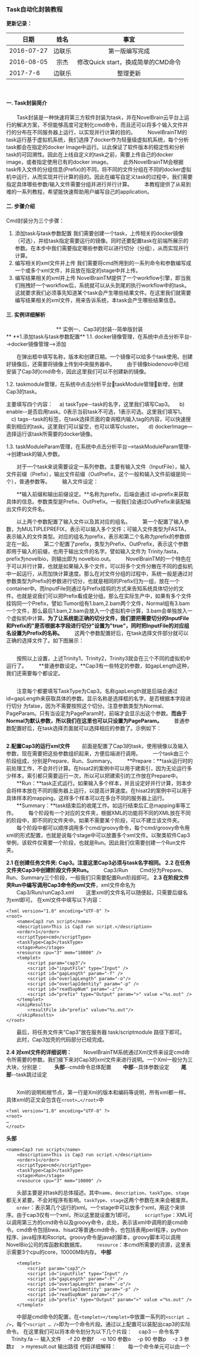 ###  **Task自动化封装教程**
**更新记录：**

| 日期        | 姓名   |  事宜  |
| --------   |:-----:  | :----:  |
| 2016-07-27    | 边联乐| 第一版编写完成    |
| 2016-08-05    | 宗杰| 修改Quick start，换成简单的CMD命令    |
|2017-7-6     |   边联乐  |    整理更新  |

&nbsp;
####  **一. Task封装简介**	
　　Task封装是一种快速将第三方软件封装为task，并在NovelBrain云平台上运行的解决方案，不但能够高度可定制化cmd命令，而且还可以将多个输入文件并行的分布在不同服务器上运行，以实现并行计算的目的。
　　NovelBrainTM的task运行基于虚拟机系统，我们选择了docker作为轻量级虚拟机系统，每个分析task都会在指定的docker Image中运行。以此保证了软件版本的稳定性和分析task的可回溯性。因此在上线自定义的task之前，需要上传自己的docker image，或者指定使用已有的docker image。
　　此外NovelBrainTM会根据task传入文件的分组信息(Prefix)的不同，将不同的文件分组在不同的docker虚拟机中运行，从而实现并行计算的目的。因此在编写自定义task的过程中，我们需要指定具体哪些参数/输入文件需要分组并进行并行计算。
　　本教程提供了从易到难的一系列教程，希望能快速帮助用户编写自己的application。

####  **二. 步骤介绍**	
Cmd封装分为三个步骤：
1. 添加task与task参数配置
我们需要创建一个task，上传相关的docker镜像（可选），并给task指定需要运行的镜像。同时还要配置task在前端所展示的参数。在本步中我们需要指定哪些参数可以进行切分（分组），从而实现并行计算。
2. 编写相关的xml文件并上传
我们需要将cmd所用到的一系列命令和参数编写成一个或多个xml文件，并且放在指定的stage中并上传。
3. 编写结果相关的xml并上传
NovelBrainTM提供了一个workflow引擎，即当我们拖拽好一个workflow后，系统就可以从头到尾的执行workflow中的task。这就要求我们必须事先知道某个task会产生哪些结果文件。在这里我们就需要编写结果相关的xml文件，用来告诉系统，本task会产生哪些结果信息。

####  **三. 实例详细解析**	

<div style="text-align:center"> ** 实例一、Cap3的封装--简单版封装</div>**
**1.添加task与task参数配置**
1.1. docker镜像管理，在系统中点击分析平台-->docker镜像管理-->添加
<div style="text-align:center"><img data-src="1.png" width="500px" ></img>
</div>

　　在弹出框中填写名称，版本和创建日期。一个镜像可以给多个task使用。创建好镜像后，还需要将镜像上传到中央服务器中。
　　由于镜像biodenovo中已经安装了Cap3的cmd命令，因此这里我们可以不创建新的镜像。  

1.2. taskmodule管理，在系统中点击分析平台taskModule管理新增，创建Cap3的task。
<div style="text-align:center"><img data-src="2.png" width="500px" ></img>
</div>
主要填写四个内容：
　a) taskType--task的名字，这里我们填写Cap3。
　b) enable--是否启用task。0表示当前task不可选，1表示可选。这里我们填写1。
　c) tags--task的标签，在task选择页面的查询框内输入tag的内容，可以快速搜索到相应的task。这里我们可以留空，也可以填写cluster。
　d) dockerImage—选择运行该task所需要的docker镜像。


1.3.	taskModuleParam管理，在系统中点击分析平台-->taskModuleParam管理-->创建task的输入参数。
<div style="text-align:center"><img data-src="3.png" width="600px" ></img>
</div>
　　对于一个task来说需要设定一系列参数。主要有输入文件（InputFile），输入文件前缀（Prefix），输出文件前缀（OutPrefix，这个一般和输入文件前缀是同一个），普通参数等。
　　输入文件设定：
<div style="text-align:center"><img data-src="4.png" width="600px" ></img>
</div>

　　**输入前缀和输出前缀设定。**名称为prefix，后端会通过 id=prefix来获取具体的信息。参数类型是Prefix、OutPrefix。一般我们会通过OutPrefix来装配输出文件的文件名。

　　以上两个参数配置了输入文件以及其对应的组名。
　　第一个配置了输入参数，为MULTIPLEPREFIX，表示可以输入多个文件；可输入文件类型为FASTA，表示输入的文件类型。对应的组名为prefix，表示和第二个名称为prefix的参数绑定在一起。
　　第二个配置了prefix，类型为Prefix、OutPrefix，表示这个参数即用于输入的前缀，也用于输出文件的名字。譬如输入文件为 Trinity.fasta，prefix为novelbio，则输出即为 novelbio.out。
　　NovelBrainTM的一个特色在于可以并行计算，也就是如果输入多个文件，可以将多个文件分散在不同的虚拟机中一起运行，从而加快计算速度。那么在对文件分组的过程中，系统一般是通过对参数类型为Prefix的参数进行切分，也就是相同的Prefix归为一组，放在一个container中。而InputFile则通过与Prefix挂钩的方式来告知系统具体切分的文件。也就是说我们可以把Prefix看成是分组。那么在实际生产中，如果有多个文件挂钩同一个Prefix，譬如:Tumor组有1.bam,2.bam两个文件，Normal组有3.bam一个文件，那么最后1.bam,2.bam会放入一个虚拟机中计算，3.bam会单独放入一个虚拟机中计算。**为了让系统能正确的切分文件，我们要把需要切分的InputFile和Prefix的"是否根据本字段进行切分"设置为"true"，同时把InputFile的对应组名设置为Prefix的名称。**
　　这两个参数配置好后，在task选择文件部分就可以正确的选择文件了。如下图展示：

<div style="text-align:center"><img data-src="5.png" width="600px" ></img>
</div>

　　按照以上设置，上述Trinity1，Trinity2，Trinity3就会在三个不同的虚拟机中运行了。
　　**普通参数设定。**Cap3有一些特定的参数，如gapLength这种，我们还需要每个都设定。

<div style="text-align:center"><img data-src="6.png" width="600px" ></img>
</div>

　　注意每个都要填写TaskType为Cap3。名称gapLength就是后端会通过id=gapLength来获取具体的参数。显示名称是选择框的名字。是否根据本字段进行切分 为false，因为不需要按照这个切分。注意参数类型为Normal、PageParam。只有当设定为PageParam时，前端才会显示出这个参数。**而由于Normal为默认参数，所以我们在这里也可以只设置为PageParam。**
　　普通参数配置好后，在task选择页面就可以选择相应的参数了。示例如下：
<div style="text-align:center"><img data-src="7.png" width="300px" ></img>
</div>

**2.配置Cap3的运行xml文件**
　　前面是配置了Cap3的task，使用镜像以及输入参数，现在需要把这些参数组织起来，方便后端进行调用。
　　一个task由三个阶段组成，分别是Prepare、Run、Summary。
　　**Prepare：**task运行时的前处理工作，不会并行计算。在hisat2的案例中可以用于建索引，因为无论运行多少样本，索引都只需要运行一次，所以可以把建索引的工作放在Prepare中。
　　**Run：**task正式运行。如果输入多个样本，并且设定好并行计算，则本步会将样本放在不同的服务器上运行，以提高计算速度。在hisat2的案例中可以用于具体样本的mapping，这样多个样本可以在多台不同的服务器上运行。
　　**Summary：**task结束后的收尾工作。如运行结束后汇总mapping率等工作。
　　每个阶段有一个对应的文件夹，根据XML的功能将不同的XML放在不同的阶段中，即不同的文件夹中。如果不需要某个阶段，可以不建立该文件夹。
　　每个阶段中都可以顺序调用多个cmd/groovy命令，每个cmd/groovy命令用xml的形式配置，也就是说每个stage中可以放置多个xml文件。以聚类软件Cap3举例，该软件仅需要一个阶段，也就是Run。因此我们仅需要创建一个Run文件夹。

**2.1 在创建任务文件夹: Cap3。注意这里Cap3必须与task名字相同。**
**2.2 在任务文件夹Cap3中创建阶段文件夹Run。**
　　Cap3/Run
　　Cmd分为Prepare、Run、Summary三个阶段，一般我们只需要配置Run阶段即可。
**2.3 在阶段文件夹Run中编写调用Cap3命令的xml文件**，xml文件命名为
　　Cap3/Run/runCap3.xml
　　这里xml的文件名可以随便起，只需要后缀名为xml即可。
在xml文件中填写以下内容：
```
<?xml version="1.0" encoding="UTF-8" ?> 
<root> 
	<name>Cap3 run script</name> 
	<description>This is Cap3 run script.</description> 
	<order>1</order> 
	<scriptType>cmd</scriptType> 
	<taskType>Cap3</taskType> 
	<stage>Run</stage> 
	<resource cpu="3" mem="10000" /> 
	<templet> 
		<script param="cap3"/> 
		<script id="inputFile" type="Input" />
		<script id="gapLength" param="-f" />
		<script id="overlapLength" param="-o"/> 
		<script id="overlapIdentity" param="-p" /> 
		<script id="readSupNum" param="-z"/> 
		<script id="prefix" type="Output" param=">" value ="%s.out" />
	</templet> 
	<skipResults> 
		<resultFile id="prefix" value="%s.out"/> 
	</skipResults> 
</root>
```
　　最后，将任务文件夹“Cap3”放在服务器 task/scriptmodule 路径下即可。
　　此时，Cap3加壳的代码部分已经完成。

**2.4 对xml文件的详细说明：**
　　NovelBrainTM系统通过Xml文件来设定cmd命令所需要的参数。我们接下来对Cap3的xml文件来进行说明。一个Xml一般分为三大块，分别是：
　　**头部**--cmd命令总体配置
　　**中部**--具体参数设定
　　**尾部**--task跳过设定
<div style="text-align:center"><img data-src="8.png" width="600px" ></img>
</div>

　　Xml的说明和根节点，第一行是Xml的版本和编码等说明，所有xml都一样。具体xml的正文会包含在`<root>…</root>`中
```
<?xml version="1.0" encoding="UTF-8" ?> 
<root>
…
</root>
```
**头部**
```
<name>Cap3 run script</name> 
	<description>This is Cap3 run script.</description> 
	<order>1</order> 
	<scriptType>cmd</scriptType> 
	<taskType>Cap3</taskType> 
	<stage>Run</stage> 
	<resource cpu="3" mem="10000" /> 
```
　　头部主要是对task的总体描述。其中`name`、`description`、`taskType`、`stage`都无关紧要。不会对程序有影响。`taskType`、`stage`这两个参数在未来会被废弃。
　　`order`：表示第几个运行的xml。一个stage中可以放多个xml，用这个来排序。由于cap3仅有一个xml，所以这里就设置为1即可。
　　`scriptType`：XML可以调用第三方的cmd命令以及groovy命令，此处，表示该xml中调用的是cmd命令。cmd命令包括bwa、hisat2等普通cmd命令，也包括表用perl程序，python程序、java程序和Rscript。groovy命令是java的脚本，groovy脚本可以调用NovelBio公司的库函数和数据库。
　　`resource`：本cmd所需要的资源，这里表示需要3个cpu的core，10000MB内存。
**中部**
```
	<templet> 
		<script param="cap3"/> 
		<script id="inputFile" type="Input" />
		<script id="gapLength" param="-f" />
		<script id="overlapLength" param="-o"/> 
		<script id="overlapIdentity" param="-p" /> 
		<script id="readSupNum" param="-z"/> 
		<script id="prefix" type="Output" param=">" value ="%s.out" />
	</templet> 
```
　　中部是cmd命令的配置，在`<templet></templet>`中放置一系列的`<script … />`，每个`<script … />`即为一个命令片段。通过以上配置可以装配出cap3的实际命令。
在这里我们可以将本命令划分为以下几个片段：
　cap3 -- 命令名字
　Trinity.fa -- 输入文件
　-f 20 参数f
　-o 100 参数o
　-p 90 参数p
　-z 3 参数z
　> myresult.out 输出路径
代码详细解释：
　　每一个命令单元可以由一个<script />单元组成。如：
`<script param="cap3"/>`
　　输入的第一个参数cap3，如调用的软件名称。
`<script id="inputFile" type="Input" />`
　<span style="color:red"> 　type="Input" 这个参数是一个输入文件类型</span>
　　id="inputFile" 参数的具体值来自于前端的inputFile输入项
`<script id="gapLength" param="-f" />`
　　param="-f" 该参数的 key，即调用软件的参数
　　id="gapLength" 该参数具体的值来自于前端的gapLength输入项
`<script id="prefix" type="Output" param=">" value ="%s.out" />`
<span style="color:red"> 　type="Output" 这个参数是一个输出文件 </span>
　　param=">" 这是通过标准输出流输出的参数
　　id="prefix" 前端的prefix输入项的值，会用在这里作为输出文件的文件名一部分
		value ="%s.out" 会用prefxi替换 %s 作为输出结果。
		譬如前端设定prefix= myresult，则该段参数单元为 "> myresult.out"
　　<span style="color:red">以上代码片段会顺序组合，最后拼装成一个完整的命令。 </span>
　　如上述这段代码，拼装成的cap3的命令为：cap3 Trinity.fa -f 20 -o 100 -p 90 -z 3 > myresult.out。
**尾部**
```	
<skipResults> 
		<resultFile id="prefix" value="%s.out"/> 
	</skipResults>
```
　　单元skipResults表示如果在结果文件夹中发现已经存在了相关文件，则本cmd命令就不会执行，用来防止多次执行一个耗时很长的且已经成功运行的命令。`<skipResults>…</skipResults>`则中间可以存在多个`<resultFile …/>`片段，每个片段代表一个输出文件。只有当所有输出文件都存在时，才会跳过该cmd。
　 `<resultFile id="prefix" value="%s.out"/>`
　　id="prefix" 前端的prefix会用在这里作为输出文件的文件名一部分。
　　value ="%s.out" 会用prefxi替换 %s 作为输出结果。
　　譬如前端设定prefix=novelbio，则会检查输出文件"novelbio.out"是否存。由于以上xml中仅有一个`<resultFile …/>`片段，所以如果系统检查到"myresult.out"文件存在，即会跳过本cmd的执行。

<div style="text-align:center"> ** 实例二、hisat2的封装--简单版封装</div>**
**1.	添加task与task参数配置**
　　大部分的cmd封装中，**docker**镜像的添加和**taskModule**添加都大同小异，**taskModuleParam**大部分的参数也差不多。不过有部分参数比较特殊，如：hisat2要求输入双端测序的数据；可以调用系统内置的染色体文件；有boolean型参数是勾选框类型。因此我们重点看taskModuleParam中比较特别的设置。
　　**双端文件设定：**hisat2的配置有一个特点，即输入文件可以是双端测序的fastq文件也可以是单端测序的fastq文件。一般来说双端测序的Fastq文件会有两个，一个是left.fq，一个是right.fq。这两个文件两两配对，每一对的reads数也相同。所以我们在进行计算的时候都需要将左端fq和右端fq配对输入task进行分析。因此在参数设定中，我们也需要设定LeftInput和RightInput，并且把这两个文件关联起来，并需要与它们对应的Prefxi也要关联起来。
　　左端文件配置，注意选择文件类型为LEFT，关联字段名称right（right是右端文件配置的名称项），对应组名prefix--这个和Cap3类似。注意是否根据本字段进行切分设置为“true”。


　　右端文件配置，选择文件类型为RIGHT，关联字段名称left（left是左端文件配置的名称项），对应组名prefix。

　　分组信息设定，和Cap3的设置相同, 注意是否根据本字段进行切分设置为“true”。


　　最后展示拖拽界面如下所示：


　　**第三方文件的选择：**因为我们在实际hisat2分析过程中，有时候可能会使用数据库中不存在的染色体和gff文件，所以我们还需要添加选框让用户可以选自己的染色体文件和gff文件。
　　染色体文件输入配置，注意选择文件形式为SINGLE，意思一个task只能选一个染色体文件。是否根据本字段进行切分为false。

　　Gff文件输入配置，类似染色体文件输入配置。可输入文件类型选择GTF即可。

　　全部设定完毕后，拖拽页面现在变成这个样子，也就是我们最终的展示结果：

　　**单端输入文件的处理：**在实际项目中，如果输入的是单端测序而不是双端测序，那么只需要拖拽到左端，右端留空即可。如下图所示：

　　**数据库信息的调用：**NovelBrainTM内置了大量物种信息，我们可以调用NovelBrainTM数据库，通过数据库获取指定物种的染色体信息等，而不是费时费力的去上传相关的染色体文件。因此我们需要在taskModuleParam中配置物种下拉框，同时第二部分xml文件中也需要调用NovelBrainTM提供的groovy脚本。
　　为了能够调用NovelBrainTM的物种数据库，我们需要在taskModuleParam中添加以下几个参数：
　　**species:** 物种下拉框（必选），添加后在前端页面可以展示一个下拉框来选择NovelBrainTM数据库中包含的物种。
　　**speciesVersion: **版本下拉框（依赖species）。我们知道一个物种譬如human，会有多个版本的数据库，如hg18、hg19、GRCh38等，添加这个后，在前端页面可以展示一个下拉框来选择指定物种的某个版本。
　　**dbType:** gff数据库下拉框（依赖speciesVersion）。给定物种和版本后，不同的组织会对这个基因组进行不同的注释，从而提供不同的gff注释文件。如hg19的gff版本就有NCBI、UCSC、Ensembl等不同的版本。这个参数就是用来选择不同的gff文件。添加这个后，在前端页面可以展示一个下拉框来选择指定物种版本的某个gff文件。
　　注意：
　　1. 以上三个参数是依次依赖的，就是说dbType依赖speciesVersion的存在，speciesVersion依赖species的存在。
　　2. 我们并不需要把三个参数都列出来，还是要看需求。如果task仅需要染色体文件，不需要用到gff，或者gff文件我们不用让客户选择，走默认即可。那么我们就可以不用添加dbType参数。
　　以下是具体参数的配置：
　　species: 注意参数类型为PageParam，名称必须是species。显示名称可以随便起，这里是起名Species。顺序为1，表示参数第一个就显示species下拉框。



